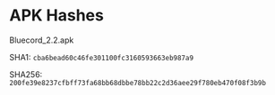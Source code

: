 # APK Hashes
Bluecord_2.2.apk

SHA1: `cba6bead60c46fe301100fc3160593663eb987a9`

SHA256: `200fe39e8237cfbff73fa68bb68dbbe78bb22c2d36aee29f780eb470f08f3b9b`